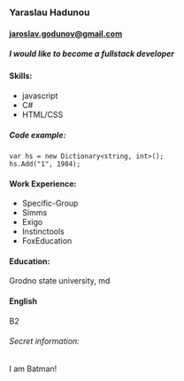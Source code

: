 ### Yaraslau Hadunou
#### jaroslav.godunov@gmail.com

##### I would like to become a fullstack developer

#### Skills:
* javascript
* C#
* HTML/CSS

##### Code example:
```
var hs = new Dictionary<string, int>();
hs.Add("1", 1984);
```

#### Work Experience:
- Specific-Group
- Simms
- Exigo
- Instinctools
- FoxEducation

#### Education:
Grodno state university, md

#### English
B2

###### Secret information:
I am Batman!
